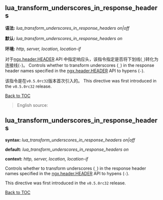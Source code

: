 lua_transform_underscores_in_response_headers
---------------------------------------------

**语法:** *lua_transform_underscores_in_response_headers on|off*

**默认:** *lua_transform_underscores_in_response_headers on*

**环境:** *http, server, location, location-if*

对于[ngx.header.HEADER](#ngxheaderheader) API 中指定响应头，该指令指定是否将下划线(`_`)转化为连接线(`-`)。
Controls whether to transform underscores (`_`) in the response header names specified in the [ngx.header.HEADER](#ngxheaderheader) API to hypens (`-`).

该指令是在`v0.5.0rc32`版本首次引入的。
This directive was first introduced in the `v0.5.0rc32` release.

[Back to TOC](#directives)

> English source:

lua_transform_underscores_in_response_headers
---------------------------------------------

**syntax:** *lua_transform_underscores_in_response_headers on|off*

**default:** *lua_transform_underscores_in_response_headers on*

**context:** *http, server, location, location-if*

Controls whether to transform underscores (`_`) in the response header names specified in the [ngx.header.HEADER](#ngxheaderheader) API to hypens (`-`).

This directive was first introduced in the `v0.5.0rc32` release.

[Back to TOC](#directives)
